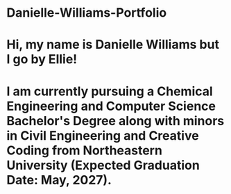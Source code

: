 # Danielle-Williams-Portfolio
# Hi, my name is Danielle Williams but I go by Ellie!

# I am currently pursuing a Chemical Engineering and Computer Science Bachelor's Degree along with minors in Civil Engineering and Creative Coding from Northeastern University (Expected Graduation Date: May, 2027). 
